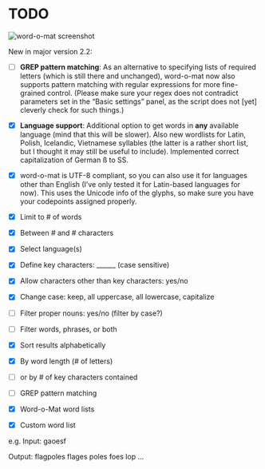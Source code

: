 # TODO

![word-o-mat screenshot](/screenshot.png)

New in major version 2.2:

- [ ] **GREP pattern matching**: As an alternative to specifying lists of required letters (which is still there and unchanged), word-o-mat now also supports pattern matching with regular expressions for more fine-grained control. (Please make sure your regex does not contradict parameters set in the “Basic settings” panel, as the script does not [yet] cleverly check for such things.)
- [x] **Language support**: Additional option to get words in **any** available language (mind that this will be slower). Also new wordlists for Latin, Polish, Icelandic, Vietnamese syllables (the latter is a rather short list, but I thought it may still be useful to include). Implemented correct capitalization of German ß to SS.
- [x] word-o-mat is UTF-8 compliant, so you can also use it for languages other than English (I’ve only tested it for Latin-based languages for now). This uses the Unicode info of the glyphs, so make sure you have your codepoints assigned properly.

- [x] Limit to # of words
- [x] Between # and # characters
- [x] Select language(s)
- [x] Define key characters: ______ (case sensitive)
- [x] Allow characters other than key characters: yes/no
- [x] Change case: keep, all uppercase, all lowercase, capitalize
- [ ] Filter proper nouns: yes/no (filter by case?)
- [ ] Filter words, phrases, or both
- [x] Sort results alphabetically
- [x] By word length (# of letters)
- [ ] or by # of key characters contained
- [ ] GREP pattern matching
- [x] Word-o-Mat word lists
- [x] Custom word list

e.g. Input: gaoesf

Output: flagpoles flages poles foes lop …
